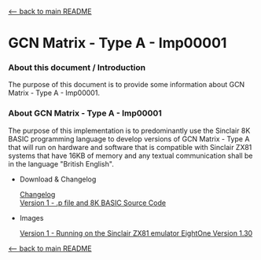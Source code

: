 [<-- back to main README]( ../README.md)

# GCN Matrix - Type A - Imp00001


### About this document / Introduction

The purpose of this document is to provide some information about
GCN Matrix - Type A - Imp00001.


### About GCN Matrix - Type A - Imp00001

The purpose of this implementation is to predominantly use the
Sinclair 8K BASIC programming language to develop versions of
GCN Matrix - Type A that will run on hardware and software that is
compatible with Sinclair ZX81 systems that have 16KB of memory and
any textual communication shall be in the language "British English".

   
- Download & Changelog

  [Changelog]( ../Changelogs/GCN_Matrix-tA-Imp00001-Changelog.txt)\
  [Version 1 - .p file and 8K BASIC Source Code]( https://github.com/SABrereton/GCN_Ghost_Chase--Type_A/releases/download/Imp00001-v1/GCN_Ghost_Chase-tA-Imp00001-v1.zip )

- Images

  [Version 1 - Running on the Sinclair ZX81 emulator EightOne Version 1.30](../Images/Imp00001-v1--capture01.png "Version 1 of implementation Imp00001")

[<-- back to main README]( ../README.md)

